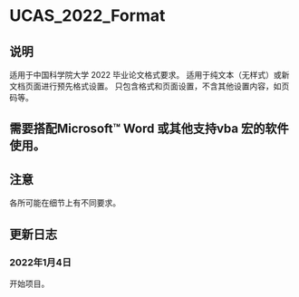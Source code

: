 # UCAS_2022_Format

## 说明
适用于中国科学院大学 2022 毕业论文格式要求。
适用于纯文本（无样式）或新文档页面进行预先格式设置。
只包含格式和页面设置，不含其他设置内容，如页码等。

## 需要搭配Microsoft™ Word 或其他支持vba 宏的软件使用。

## 注意
各所可能在细节上有不同要求。

## 更新日志

### 2022年1月4日
开始项目。
